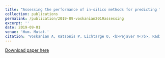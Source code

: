 ```yaml
---
title: "Assessing the performance of in-silico methods for predicting the pathogenicity of variants in the gene \textitCHEK2, among Hispanic females with breast cancer"
collection: publications
permalink: /publication/2019-09-voskanian2019assessing
excerpt: ''
date: 2019-09-01
venue: 'Hum. Mutat.'
citation: 'Voskanian A, Katsonis P, Lichtarge O, <b>Pejaver V</b>, Radivojac P, Mooney SD, ... SL, Ziv E, Pal LR, Andreoletti G, Brenner S, Kann MG (2019) Assessing the performance of in-silico methods for predicting the pathogenicity of variants in the gene \textitCHEK2, among Hispanic females with breast cancer. <i>Hum. Mutat.</i> 40(9) 1612-1622.'
---
```

[Download paper here](http://vpejaver.github.io/files/2019-09-voskanian2019assessing.pdf)

